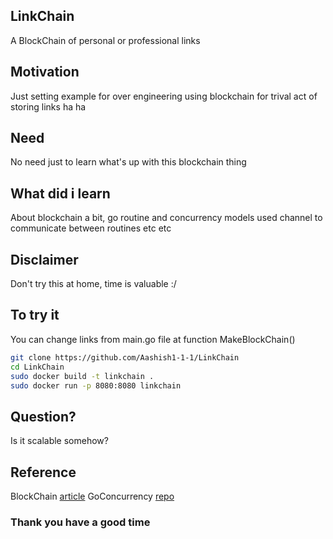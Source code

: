 ## LinkChain
A BlockChain of personal or professional links 

## Motivation
Just setting example for over engineering using blockchain for trival act of storing links ha ha 

## Need
No need just to learn what's up with this blockchain thing

## What did i learn
About blockchain a bit, go routine and concurrency models used channel to communicate between routines etc etc

## Disclaimer
Don't try this at home, time is valuable :/

## To try it
You can change links from main.go file at function MakeBlockChain()
```bash
git clone https://github.com/Aashish1-1-1/LinkChain
cd LinkChain
sudo docker build -t linkchain .
sudo docker run -p 8080:8080 linkchain
```
## Question?
Is it scalable somehow?

## Reference
BlockChain [article](https://blog.logrocket.com/build-blockchain-with-go/)
GoConcurrency [repo](https://github.com/RedHatOfficial/GoCourse)

### Thank you have a good time
